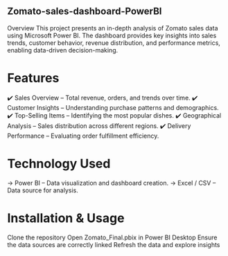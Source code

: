 ## Zomato-sales-dashboard-PowerBI
Overview
This project presents an in-depth analysis of Zomato sales data using Microsoft Power BI. The dashboard provides key insights into sales trends, customer behavior, revenue distribution, and performance metrics, enabling data-driven decision-making.

# Features
✔️ Sales Overview – Total revenue, orders, and trends over time.
✔️ Customer Insights – Understanding purchase patterns and demographics.
✔️ Top-Selling Items – Identifying the most popular dishes.
✔️ Geographical Analysis – Sales distribution across different regions.
✔️ Delivery Performance – Evaluating order fulfillment efficiency.

# Technology Used
-> Power BI – Data visualization and dashboard creation.
-> Excel / CSV – Data source for analysis.

# Installation & Usage
Clone the repository
Open Zomato_Final.pbix in Power BI Desktop
Ensure the data sources are correctly linked
Refresh the data and explore insights
